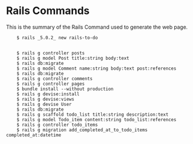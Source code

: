 # Rails Commands
This is the summary of the Rails Command used to generate the web page.

        $ rails _5.0.2_ new rails-to-do


        $ rails g controller posts
        $ rails g model Post title:string body:text
        $ rails db:migrate
        $ rails g model Comment name:string body:text post:references
        $ rails db:migrate
        $ rails g controller comments
        $ rails g controller pages
        $ bundle install --without production
        $ rails g devise:install
        $ rails g devise:views
        $ rails g devise User
        $ rails db:migrate
        $ rails g scaffold todo_list title:string description:text
        $ rails g model Todo_item content:string todo_list:references
        $ rails g controller todo_items
        $ rails g migration add_completed_at_to_todo_items completed_at:datetime
